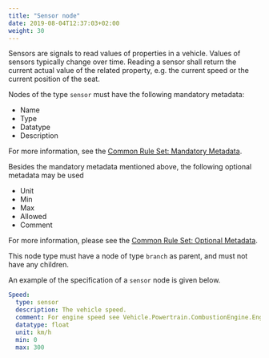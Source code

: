 ```yaml
---
title: "Sensor node"
date: 2019-08-04T12:37:03+02:00
weight: 30
---
```


Sensors are signals to read values of properties in a vehicle. Values of sensors typically change over time. Reading a sensor shall return the current actual value of the related property, e.g. the current speed or the current position of the seat.

Nodes of the type `sensor` must have the following mandatory metadata:
- Name
- Type
- Datatype
- Description

For more information, see the [Common Rule Set: Mandatory Metadata](/hierarchical_information_model/common_rule_set/basics#mandatory-metadata).

Besides the mandatory metadata mentioned above, the following optional metadata may be used
- Unit
- Min
- Max
- Allowed
- Comment

For more information, please see the [Common Rule Set: Optional Metadata](/hierarchical_information_model/common_rule_set/basics#optional-metadata).

This node type must have a node of type `branch` as parent, and must not have any children.

An example of the specification of a `sensor` node is given below.

```YAML
Speed:
  type: sensor
  description: The vehicle speed.
  comment: For engine speed see Vehicle.Powertrain.CombustionEngine.Engine.Speed.
  datatype: float
  unit: km/h
  min: 0
  max: 300
```

